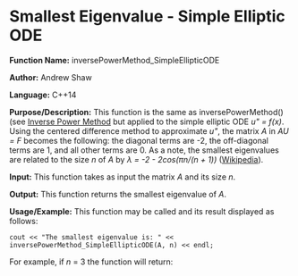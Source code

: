 # Smallest Eigenvalue - Simple Elliptic ODE

**Function Name:** inversePowerMethod_SimpleEllipticODE

**Author:** Andrew Shaw

**Language:** C++14

**Purpose/Description:** This function is the same as inversePowerMethod() (see [Inverse Power Method](https://andrewshaw15.github.io/MATH-5620/HW-3/inverse-power-method) but applied to the simple elliptic ODE *u" = f(x)*. Using the centered difference method to approximate *u"*, the matrix *A* in *AU = F* becomes the following: the diagonal terms are -2, the off-diagonal terms are 1, and all other terms are 0. As a note, the smallest eigenvalues are related to the size *n* of *A* by *&lambda; = -2 - 2cos(&pi;n/(n + 1))* ([Wikipedia](https://en.wikipedia.org/wiki/Tridiagonal_matrix)).

**Input:** This function takes as input the matrix *A* and its size *n*.

**Output:** This function returns the smallest eigenvalue of *A*.

**Usage/Example:** This function may be called and its result displayed as follows:
~~~~
cout << "The smallest eigenvalue is: " << inversePowerMethod_SimpleEllipticODE(A, n) << endl;
~~~~
For example, if *n* = 3 the function will return:
~~~~

~~~~
